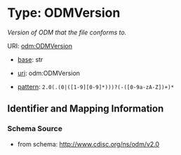 # Type: ODMVersion




_Version of ODM that the file conforms to._



URI: [odm:ODMVersion](http://www.cdisc.org/ns/odm/v2.0/ODMVersion)

* [base](https://w3id.org/linkml/base): str

* [uri](https://w3id.org/linkml/uri): odm:ODMVersion



* [pattern](https://w3id.org/linkml/pattern): `2.0(.(0|([1-9][0-9]*)))?(-([0-9a-zA-Z])+)*`






## Identifier and Mapping Information







### Schema Source


* from schema: http://www.cdisc.org/ns/odm/v2.0



